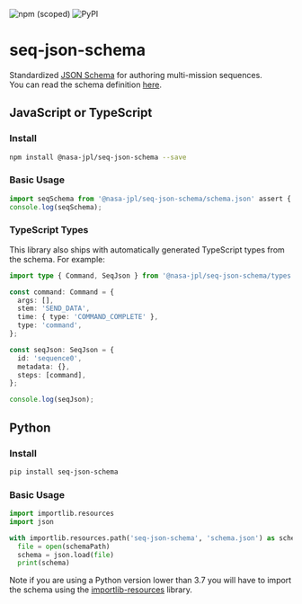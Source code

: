 ![npm (scoped)](https://img.shields.io/npm/v/@nasa-jpl/seq-json-schema)
![PyPI](https://img.shields.io/pypi/v/seq-json-schema)

# seq-json-schema

Standardized [JSON Schema](https://json-schema.org/) for authoring multi-mission sequences.  
You can read the schema definition [here](https://github.com/NASA-AMMOS/seq-json-schema/blob/develop/schema.json).

## JavaScript or TypeScript

### Install

```sh
npm install @nasa-jpl/seq-json-schema --save
```

### Basic Usage

```ts
import seqSchema from '@nasa-jpl/seq-json-schema/schema.json' assert { type: 'json' };
console.log(seqSchema);
```

### TypeScript Types

This library also ships with automatically generated TypeScript types from the schema. For example:

```ts
import type { Command, SeqJson } from '@nasa-jpl/seq-json-schema/types';

const command: Command = {
  args: [],
  stem: 'SEND_DATA',
  time: { type: 'COMMAND_COMPLETE' },
  type: 'command',
};

const seqJson: SeqJson = {
  id: 'sequence0',
  metadata: {},
  steps: [command],
};

console.log(seqJson);
```

## Python

### Install

```sh
pip install seq-json-schema
```

### Basic Usage

```py
import importlib.resources
import json

with importlib.resources.path('seq-json-schema', 'schema.json') as schemaPath:
  file = open(schemaPath)
  schema = json.load(file)
  print(schema)
```

Note if you are using a Python version lower than 3.7 you will have to import the schema using the [importlib-resources](https://pypi.org/project/importlib-resources/) library.
